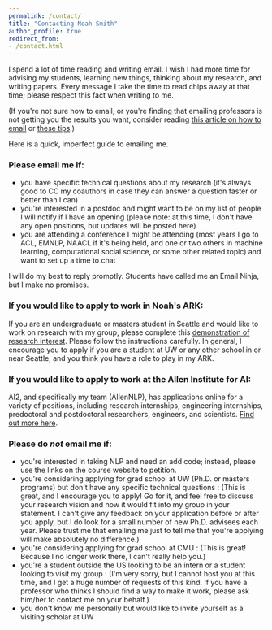 ```yaml
---
permalink: /contact/
title: "Contacting Noah Smith"
author_profile: true
redirect_from:
- /contact.html
---
```


 I spend a lot of time reading and writing email. I wish I had more time for advising my students, learning new things, thinking about my research, and writing papers. Every message I take the time to read chips away at that time; please respect this fact when writing to me.

(If you're not sure how to email, or you're finding that emailing professors is not getting you the results you want, consider reading [this article on how to email](http://matt.might.net/articles/how-to-email/) or [these tips](http://www.pgbovine.net/email-tips.htm).)

Here is a quick, imperfect guide to emailing me.

### Please email me if:

* you have specific technical questions about my research (it's always good to CC my coauthors in case they can answer a question faster or better than I can)
* you're interested in a postdoc and might want to be on my list of people I will notify if I have an opening (please note: at this time, I don't have any open positions, but updates will be posted here)
* you are attending a conference I might be attending (most years I go to ACL, EMNLP, NAACL if it's being held, and one or two others in machine learning, computational social science, or some other related topic) and want to set up a time to chat

I will do my best to reply promptly. Students have called me an Email Ninja, but I make no promises.

### If you would like to apply to work in Noah's ARK:

If you are an undergraduate or masters student in Seattle and would like to work on research with my group, please complete this [demonstration of research interest](https://homes.cs.washington.edu/~nasmith/temp/challenge.pdf).  Please follow the instructions carefully.  In general, I encourage you to apply if you are a student at UW or any other school in or near Seattle, and you think you have a role to play in my ARK.

### If you would like to apply to work at the Allen Institute for AI:

AI2, and specifically my team (AllenNLP), has applications online for a variety of positions, including research internships, engineering internships, predoctoral and postdoctoral researchers, engineers, and scientists. [Find out more here](https://allenai.org/careers#current-openings). 

### Please do *not* email me if:

* you're interested in taking NLP and need an add code; instead, please use the links on the course website to petition.
* you're considering applying for grad school at UW (Ph.D. or masters programs) but don't have any specific technical questions
: (This is great, and I encourage you to apply! Go for it, and feel free to discuss your research vision and how it would fit into my group in your statement. I can't give any feedback on your application before or after you apply, but I do look for a small number of new Ph.D. advisees each year. Please trust me that emailing me just to tell me that you're applying will make absolutely no difference.)
* you're considering applying for grad school at CMU
: (This is great! Because I no longer work there, I can't really help you.)
* you're a student outside the US looking to be an intern or a student looking to visit my group
: (I'm very sorry, but I cannot host you at this time, and I get a huge number of requests of this kind. If you have a professor who thinks I should find a way to make it work, please ask him/her to contact me on your behalf.)
* you don't know me personally but would like to invite yourself as a visiting scholar at UW
